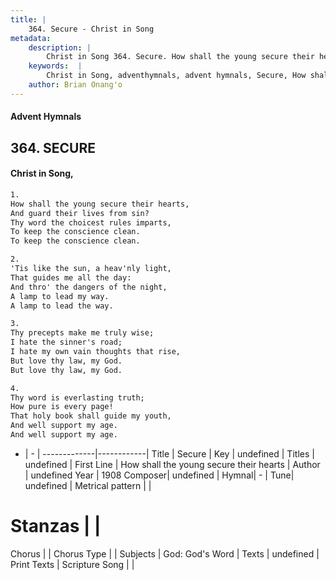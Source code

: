 ```yaml
---
title: |
    364. Secure - Christ in Song
metadata:
    description: |
        Christ in Song 364. Secure. How shall the young secure their hearts, And guard their lives from sin? Thy word the choicest rules imparts, To keep the conscience clean. To keep the conscience clean.
    keywords:  |
        Christ in Song, adventhymnals, advent hymnals, Secure, How shall the young secure their hearts. 
    author: Brian Onang'o
---
```


#### Advent Hymnals
## 364. SECURE
####  Christ in Song,

```txt
1.
How shall the young secure their hearts,
And guard their lives from sin?
Thy word the choicest rules imparts,
To keep the conscience clean.
To keep the conscience clean.

2.
'Tis like the sun, a heav'nly light,
That guides me all the day:
And thro' the dangers of the night,
A lamp to lead my way.
A lamp to lead the way.

3.
Thy precepts make me truly wise;
I hate the sinner's road;
I hate my own vain thoughts that rise,
But love thy law, my God.
But love thy law, my God.

4.
Thy word is everlasting truth;
How pure is every page!
That holy book shall guide my youth,
And well support my age.
And well support my age.


```

- |   -  |
-------------|------------|
Title | Secure |
Key | undefined |
Titles | undefined |
First Line | How shall the young secure their hearts |
Author | undefined
Year | 1908
Composer| undefined |
Hymnal|  - |
Tune| undefined |
Metrical pattern | |
# Stanzas |  |
Chorus |  |
Chorus Type |  |
Subjects | God: God's Word |
Texts | undefined |
Print Texts | 
Scripture Song |  |
    
